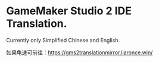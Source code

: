 # GameMaker Studio 2 IDE Translation.

Currently only Simplified Chinese and English.

如果龟速可前往：https://gms2translationmirror.liaronce.win/
